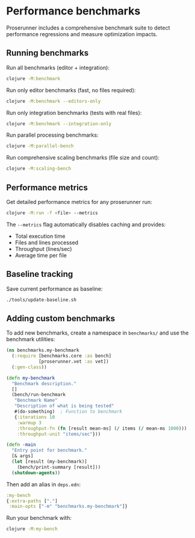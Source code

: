 # Performance benchmarks

Proserunner includes a comprehensive benchmark suite to detect performance regressions and measure optimization impacts.

## Running benchmarks

Run all benchmarks (editor + integration):

```bash
clojure -M:benchmark
```

Run only editor benchmarks (fast, no files required):

```bash
clojure -M:benchmark --editors-only
```

Run only integration benchmarks (tests with real files):

```bash
clojure -M:benchmark --integration-only
```

Run parallel processing benchmarks:

```bash
clojure -M:parallel-bench
```

Run comprehensive scaling benchmarks (file size and count):

```bash
clojure -M:scaling-bench
```

## Performance metrics

Get detailed performance metrics for any proserunner run:

```bash
clojure -M:run -f <file> --metrics
```

The `--metrics` flag automatically disables caching and provides:

- Total execution time
- Files and lines processed
- Throughput (lines/sec)
- Average time per file

## Baseline tracking

Save current performance as baseline:

```bash
./tools/update-baseline.sh
```

## Adding custom benchmarks

To add new benchmarks, create a namespace in `benchmarks/` and use the benchmark utilities:

```clojure
(ns benchmarks.my-benchmark
  (:require [benchmarks.core :as bench]
            [proserunner.vet :as vet])
  (:gen-class))

(defn my-benchmark
  "Benchmark description."
  []
  (bench/run-benchmark
   "Benchmark Name"
   "Description of what is being tested"
   #(do-something)  ; Function to benchmark
   {:iterations 10
    :warmup 3
    :throughput-fn (fn [result mean-ms] (/ items (/ mean-ms 1000)))
    :throughput-unit "items/sec"}))

(defn -main
  "Entry point for benchmark."
  [& args]
  (let [result (my-benchmark)]
    (bench/print-summary [result]))
  (shutdown-agents))
```

Then add an alias in `deps.edn`:

```clojure
:my-bench
{:extra-paths ["."]
 :main-opts ["-m" "benchmarks.my-benchmark"]}
```

Run your benchmark with:

```bash
clojure -M:my-bench
```
